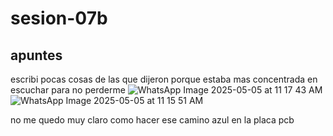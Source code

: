 # sesion-07b

## apuntes

escribi pocas cosas de las que dijeron porque estaba mas concentrada en escuchar para no perderme
![WhatsApp Image 2025-05-05 at 11 17 43 AM](https://github.com/user-attachments/assets/fd6ac567-f641-48ae-aad6-111f3f9248ff)
![WhatsApp Image 2025-05-05 at 11 15 51 AM](https://github.com/user-attachments/assets/9477f74c-6342-4033-a1ad-e3c84751f5b5)

no me quedo muy claro como hacer ese camino azul en la placa pcb
